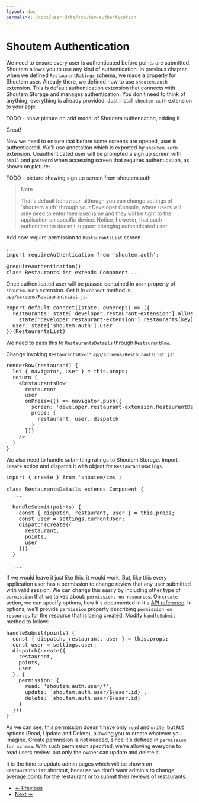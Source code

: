 ```yaml
---
layout: doc
permalink: /docs/user-data/shoutem-authentication
---
```


# Shoutem Authentication

We need to ensure every user is authenticated before points are submitted. Shoutem allows you to use any kind of authentication. In previous chapter, when we defined `RestaurantRatings` schema, we made a property for Shoutem user. Already there, we defined how to use `shoutem.auth` extension. This is default authentication extension that connects with Shoutem Storage and manages authentication. You don't need to think of anything, everything is already provided. Just install `shoutem.auth` extension to your app:

TODO - show picture on add modal of Shoutem authencation, adding it.

Great!

Now we need to ensure that before some screens are opened, user is authenticated. We'll use annotation which is exported by `shoutem.auth` extension. Unauthenticated user will be prompted a sign up screen with `email` and `password` when accessing screen that requires authentication, as shown on picture:

TODO - picture showing sign up screen from shoutem.auth

<blockquote>
  <p>Note</p>
  <footer>That's default behaviour, although you can change settings of `shoutem.auth` through your Developer Console, where users will only need to enter their username and they will be tight to the application on specific device. Notice, however, that such authentication doesn't support changing authenticated user.</footer>
</blockquote>

Add now require permission to `RestaurantsList` screen.

<pre>
...
<span class="newCode">import requireAuthentication from 'shoutem.auth';

@requireAuthentication()</span>
class RestaurantsList extends Component ...
</pre>

Once authenticated user will be passed contained in `user` property of `shoutem.auth` extension. Get it in `connect` method in `app/screens/RestaurantsList.js`:

<pre>
export default connect((state, ownProps) => ({
  restaurants: state['developer.restaurant-extension'].allRestaurants.map(key =>
<span class="newCode">    state['developer.restaurant-extension'].restaurants[key]),
  user: state['shoutem.auth'].user</span>
})(RestaurantsList)
</pre>

We need to pass this to `RestaurantsDetails` through `RestaurantRow`.

Change invoking `RestaurantsRow` in `app/screens/RestaurantsList.js`:

<pre>
renderRow(restaurant) {
  let { navigator, user } = this.props;
  return (
    &lt;RestaurantsRow
      restaurant
      user
      onPress={() => navigator.push({
        screen: 'developer.restaurant-extension.RestaurantDetails',
        props: {
          restaurant, user, dispatch
        }
      })}
    />
  )
}
</pre>

We also need to handle submitting ratings to Shoutem Storage. Import `create` action and dispatch it with object for `RestaurantsRatings`.

<pre>
<span class="newCode">import { create } from 'shoutem/cms';</span>

class RestaurantsDetails extends Component {
  ...

<span class="newCode">  handleSubmit(points) {
    const { dispatch, restaurant, user } = this.props;
    const user = settings.currentUser;
    dispatch(create({
      restaurant,
      points,
      user
    }))
  }</span>

  ...
</pre>

If we would leave it just like this, it would work. But, like this every application user has a permission to change review that any user submitted with valid session. We can change this easily by including other type of `permission` that we talked about: `permissions on resources`. On `create` action, we can specify options, how it's documented in it's [API reference](TODO). In options, we'll provide `permission` property describing `permission on resources` for the resource that is being created. Modify `handleSubmit` method to follow:

<pre>
handleSubmit(points) {
  const { dispatch, restaurant, user } = this.props;
  const user = settings.user;
<span class="newCode">  dispatch(create({
    restaurant,
    points,
    user
  }, {
    permission: {
      read: 'shoutem.auth.user/*',
      update: `shoutem.auth.user/${user.id}`,
      delete: `shoutem.auth.user/${user.id}`
    }
  }))</span>
}
</pre>

As we can see, this permission doesn't have only `read` and `write`, but `RUD` options (Read, Update and Delete), allowing you to create whatever you imagine. Create permission is not needed, since it's defined in `permission for schema`. With such permission specified, we're allowing everyone to read users review, but only the owner can update and delete it.

It is the time to update admin pages which will be shown on `RestaurantsList` shortcut, because we don't want admin's to change average points for the restaurant or to submit their reviews of restaurants.

<nav>
  <ul class="pager">
    <li class="previous">
      <a href="http://shoutem.github.io/docs/user-data/submitting-user-data"><span aria-hidden="true">&larr;</span> Previous</a>
    </li>
    <li class="next">
      <a href="http://shoutem.github.io/docs/user-data/properties-admin-pages">Next <span aria-hidden="true">&rarr;</span></a>
    </li>
  </ul>
</nav>
